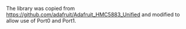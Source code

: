 The library was copied from https://github.com/adafruit/Adafruit_HMC5883_Unified and modified to allow use of Port0 and Port1.
